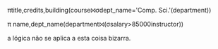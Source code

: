 πtitle,credits,building(course⨝σdept_name='Comp. Sci.'(department))

π name,dept_name(department⨝(σsalary>85000instructor))

a lógica não se aplica a esta coisa bizarra.